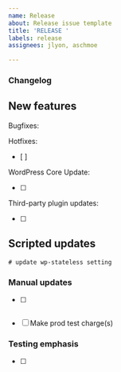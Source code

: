 ```yaml
---
name: Release
about: Release issue template
title: 'RELEASE '
labels: release
assignees: jlyon, aschmoe

---
```


### Changelog

## New features

Bugfixes:

Hotfixes:
- [ ] 

WordPress Core Update:

- [ ] 

Third-party plugin updates:

- [ ]  

## Scripted updates
```
# update wp-stateless setting
```
### Manual updates
- [ ] 
  ```
  ```
- [ ] Make prod test charge(s)

### Testing emphasis
- [ ]
